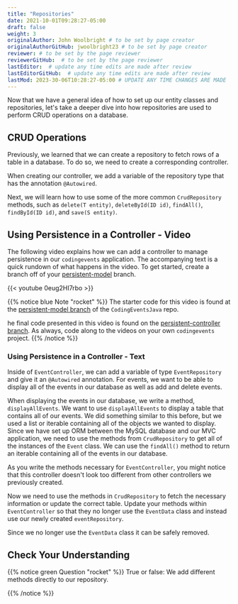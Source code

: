 ```yaml
---
title: "Repositories"
date: 2021-10-01T09:28:27-05:00
draft: false
weight: 3
originalAuthor: John Woolbright # to be set by page creator
originalAuthorGitHub: jwoolbright23 # to be set by page creator
reviewer: # to be set by the page reviewer
reviewerGitHub:  # to be set by the page reviewer
lastEditor:  # update any time edits are made after review
lastEditorGitHub:  # update any time edits are made after review
lastMod: 2023-30-06T10:28:27-05:00 # UPDATE ANY TIME CHANGES ARE MADE
---
```


Now that we have a general idea of how to set up our entity classes and repositories, let's take a deeper dive into how repositories are used to perform CRUD operations on a database.

## CRUD Operations

Previously, we learned that we can create a repository to fetch rows of a table in a database.
To do so, we need to create a corresponding controller. 

When creating our controller, we add a variable of the repository type that has the annotation `@Autowired`.

Next, we will learn how to use some of the more common `CrudRepository` methods, such as `delete(T entity)`, `deleteById(ID id)`, `findAll()`, `findById(ID id)`, and `save(S entity)`.

## Using Persistence in a Controller - Video

The following video explains how we can add a controller to manage persistence in our `codingevents` application. 
The accompanying text is a quick rundown of what happens in the video. To get started, create a branch off of your [persistent-model](https://github.com/LaunchCodeEducation/CodingEventsJava/tree/persistent-model) branch.

{{< youtube 0eug2HI7rbo >}}

{{% notice blue Note "rocket" %}}
The starter code for this video is found at the [persistent-model branch](https://github.com/LaunchCodeEducation/CodingEventsJava/tree/persistent-model) of the `CodingEventsJava` repo. 

he final code presented in this video is found on the  [persistent-controller branch](https://github.com/LaunchCodeEducation/CodingEventsJava/tree/persistent-controller). As always, code along to the 
videos on your own `codingevents` project.
{{% /notice %}}

### Using Persistence in a Controller - Text

Inside of `EventController`, we can add a variable of type `EventRepository` and give it an `@Autowired` annotation.
For events, we want to be able to display all of the events in our database as well as add and delete events.

When displaying the events in our database, we write a method, `displayAllEvents`.
We want to use `displayAllEvents` to display a table that contains all of our events. 
We did something similar to this before, but we used a list or iterable containing all of the objects we wanted to display.
Since we have set up ORM between the MySQL database and our MVC application, we need to use the methods from `CrudRepository` to get all of the instances of the `Event` class.
We can use the `findAll()` method to return an iterable containing all of the events in our database.

As you write the methods necessary for `EventController`, you might notice that this controller doesn't look too different from other controllers we previously created.

Now we need to use the methods in `CrudRepository` to fetch the necessary information or update the correct table. Update your methods within `EventController` so that they no longer use the `EventData` class and instead use our newly created `eventRepository`.

Since we no longer use the `EventData` class it can be safely removed.

## Check Your Understanding

{{% notice green Question "rocket" %}}
True or false: We add different methods directly to our repository.

<!-- Solution: .. ans: False -->
{{% /notice %}}
